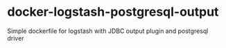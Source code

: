# docker-logstash-postgresql-output
Simple dockerfile for logstash with JDBC output plugin and postgresql driver
